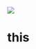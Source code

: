 <a href="https://codeclimate.com/github/SspablosS/this/maintainability"><img src="https://api.codeclimate.com/v1/badges/b076df2cb9703e655619/maintainability" /></a>

# this
